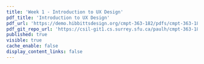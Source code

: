 ```yaml
---
title: 'Week 1 - Introduction to UX Design'
pdf_title: 'Introduction to UX Design'
pdf_url: 'https://demo.hibbittsdesign.org/cmpt-363-182/pdfs/cmpt-363-182-introduction-to-ux.pdf'
pdf_git_repo_url: 'https://csil-git1.cs.surrey.sfu.ca/paulh/cmpt-363-182-slides/blob/master/introduction-to-ux/slides.md'
published: true
visible: true
cache_enable: false
display_content_links: false
---
```

